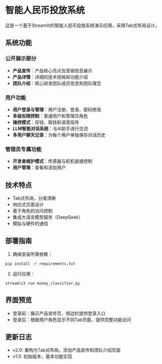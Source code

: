 # 智能人民币投放系统

这是一个基于Streamlit的智能人民币投放系统演示应用，采用Tab式布局设计。

## 系统功能

### 公开展示部分
- **产品宣传**：产品核心亮点及营销信息展示
- **产品详情**：详细的技术规格和功能介绍
- **团队介绍**：核心研发团队成员信息和团队理念

### 用户功能
- **用户登录与管理**：用户注册、登录、密码修改
- **多级权限控制**：普通用户和管理员角色
- **操控模式**：存钱、取钱和语音指导
- **LLM智能对话系统**：与AI助手进行交流
- **多用户聊天记录**：为每个用户单独保存对话历史

### 管理员专属功能
- **开发者维护模式**：传感器与舵机直接控制
- **用户管理**：查看和添加用户

## 技术特点
- Tab式布局，分类清晰
- 响应式页面设计
- 基于角色的访问控制
- 集成大语言模型服务（DeepSeek）
- 模拟与硬件的通信

## 部署指南

1. 确保安装所需依赖：
```
pip install -r requirements.txt
```

2. 运行应用：
```
streamlit run money_classifier.py
```

## 界面预览
- 登录前：展示产品宣传页，侧边栏提供登录入口
- 登录后：根据用户角色显示不同Tab页面，提供完整功能访问

## 更新日志
- v2.0: 重构为Tab式布局，添加产品宣传和团队介绍页面
- v1.0: 初始版本，基本功能实现 